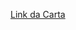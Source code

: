 [Link da Carta](https://www.canva.com/design/DAGt-1fr-p8/l2CFpYQ-EiF6mUyy64GdpA/view?utm_content=DAGt-1fr-p8&utm_campaign=designshare&utm_medium=link2&utm_source=uniquelinks&utlId=h1395125cd0)
